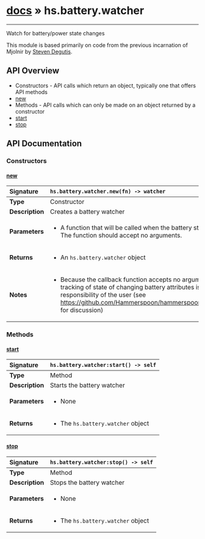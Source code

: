 # [docs](index.md) » hs.battery.watcher
---

Watch for battery/power state changes

This module is based primarily on code from the previous incarnation of Mjolnir by [Steven Degutis](https://github.com/sdegutis/).

## API Overview
* Constructors - API calls which return an object, typically one that offers API methods
 * [new](#new)
* Methods - API calls which can only be made on an object returned by a constructor
 * [start](#start)
 * [stop](#stop)

## API Documentation

### Constructors

#### [new](#new)
| <span style="float: left;">**Signature**</span> | <span style="float: left;">`hs.battery.watcher.new(fn) -> watcher` </span>                                                          |
| -----------------------------------------------------|---------------------------------------------------------------------------------------------------------|
| **Type**                                             | Constructor |
| **Description**                                      | Creates a battery watcher |
| **Parameters**                                       | <ul><li>A function that will be called when the battery state changes. The function should accept no arguments.</li></ul> |
| **Returns**                                          | <ul><li>An <code>hs.battery.watcher</code> object</li></ul> |
| **Notes**                                            | <ul><li>Because the callback function accepts no arguments, tracking of state of changing battery attributes is the responsibility of the user (see https://github.com/Hammerspoon/hammerspoon/issues/166 for discussion)</li></ul> |

### Methods

#### [start](#start)
| <span style="float: left;">**Signature**</span> | <span style="float: left;">`hs.battery.watcher:start() -> self` </span>                                                          |
| -----------------------------------------------------|---------------------------------------------------------------------------------------------------------|
| **Type**                                             | Method |
| **Description**                                      | Starts the battery watcher |
| **Parameters**                                       | <ul><li>None</li></ul> |
| **Returns**                                          | <ul><li>The <code>hs.battery.watcher</code> object</li></ul> |

#### [stop](#stop)
| <span style="float: left;">**Signature**</span> | <span style="float: left;">`hs.battery.watcher:stop() -> self` </span>                                                          |
| -----------------------------------------------------|---------------------------------------------------------------------------------------------------------|
| **Type**                                             | Method |
| **Description**                                      | Stops the battery watcher |
| **Parameters**                                       | <ul><li>None</li></ul> |
| **Returns**                                          | <ul><li>The <code>hs.battery.watcher</code> object</li></ul> |

